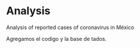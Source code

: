 # Analysis
Analysis of reported cases of coronavirus in México

Agregamos el codigo y la base de tados.
